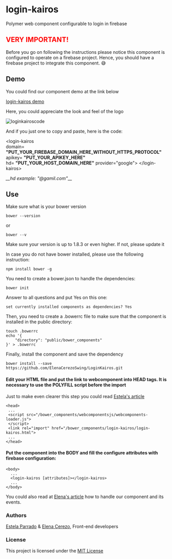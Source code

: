 # login-kairos

Polymer web component configurable to login in firebase

## <font color=red>VERY IMPORTANT!</font>
Before you go on following the instructions please notice this component is configured to operate on a firebase project. Hence, you should have a firebase project to integrate this component. :sweat_smile:  

## Demo
You could find our component demo at the link below    

[login-kairos demo ](https://jsfiddle.net/eparrado/r4q8oa2L/)    

Here, you could appreciate the look and feel of the logo

![loginkairoscode](https://user-images.githubusercontent.com/33294007/44092006-81b79140-9fcf-11e8-9986-40e290a17fd5.png)      

And if you just one to copy and paste, here is the code:  
  
<login-kairos   
domain= **"PUT_YOUR_FIREBASE_DOMAIN_HERE_WITHOUT_HTTPS_PROTOCOL"**   
apikey= **"PUT_YOUR_APIKEY_HERE"**  
hd= **"PUT_YOUR_HOST_DOMAIN_HERE"** 
provider="google">
\</login-kairos>  

*__hd example: "@gamil.com"*__ 


   
## Use

Make sure what is your bower version
      
    bower --version 
 or 
 
    bower --v
    
Make sure your version is up to 1.8.3 or even higher. If not, please update it  


In case you do not have bower installed, please use the following instruction:

    npm install bower -g

You need to create a bower.json to handle the dependencies:

    bower init

Answer to all questions and put Yes on this one:

    set currently installed components as dependencies? Yes

Then, you need to create a .bowerrc file to make sure that the component is installed in the public directory:

    touch .bowerrc
    echo '{
        "directory": "public/bower_components"
    }' > .bowerrc

Finally, install the component and save the dependency

    bower install --save https://github.com/ElenaCerezoSwing/LoginKairos.git    



#### Edit your HTML file and put the link to webcomponent into HEAD tags. It is necessary to use the POLYFILL script before the import  

Just to make even clearer this step you could read [Estela's article](https://medium.com/@E_parrado/polymer-to-chrome-and-beyond-bf4b25dbbc66)

    <head>
     ...    
     <script src="/bower_components/webcomponentsjs/webcomponents-loader.js">
     </script>
     <link rel="import" href="/bower_components/login-kairos/login-kairos.html">
     ...
    </head>
    
#### Put the component into the BODY and fill the configure attributes with firebase configuration:

    <body>
      ...
      <login-kairos [attributes]></login-kairos>
      ...
    </body>  
    

You could also read at [Elena's article](https://medium.com/@elenacerezo83/mon%C3%B3meros-pol%C3%ADmeros-o-por-qu%C3%A9-est%C3%A1-tan-bien-elegido-el-nombre-de-polymer-c6826210f1b0) how to handle our component and its events.
    
### Authors
[Estela Parrado](https://github.com/Eparrado) & [Elena Cerezo](https://github.com/ElenaCerezoSwing), Front-end developers  

### License
This project is licensed under the [MIT License](https://github.com/ElenaCerezoSwing/LoginKairos/blob/master/LICENSE)


 
 
 
 
 
 
